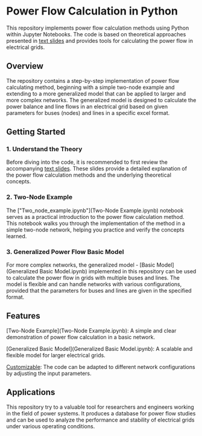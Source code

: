 # Power Flow Calculation in Python
This repository implements power flow calculation methods using Python within Jupyter Notebooks. The code is based on theoretical approaches presented in [text slides](TextSlides-Load%20generation%20balance.pptx) and provides tools for calculating the power flow in electrical grids.

## Overview
The repository contains a step-by-step implementation of power flow calculating method, beginning with a simple two-node example and extending to a more generalized model that can be applied to larger and more complex networks. The generalized model is designed to calculate the power balance and line flows in an electrical grid based on given parameters for buses (nodes) and lines in a specific excel format.

## Getting Started
### 1. Understand the Theory
Before diving into the code, it is recommended to first review the accompanying [text slides](TextSlides-Load%20generation%20balance.pptx). These slides provide a detailed explanation of the power flow calculation methods and the underlying theoretical concepts.
### 2. Two-Node Example
The ["Two_node_example.ipynb"](Two-Node Example.ipynb) notebook serves as a practical introduction to the power flow calculation method. This notebook walks you through the implementation of the method in a simple two-node network, helping you practice and verify the concepts learned.
### 3. Generalized Power Flow Basic Model
For more complex networks, the generalized model - [Basic Model](Generalized Basic Model.ipynb) implemented in this repository can be used to calculate the power flow in grids with multiple buses and lines. The model is flexible and can handle networks with various configurations, provided that the parameters for buses and lines are given in the specified format.
## Features
[Two-Node Example](Two-Node Example.ipynb): A simple and clear demonstration of power flow calculation in a basic network.

[Generalized Basic Model](Generalized Basic Model.ipynb): A scalable and flexible model for larger electrical grids.

[Customizable](Data): The code can be adapted to different network configurations by adjusting the input parameters.
## Applications
This repository try to a valuable tool for researchers and engineers working in the field of power systems. It produces a database for power flow studies and can be used to analyze the performance and stability of electrical grids under various operating conditions.
